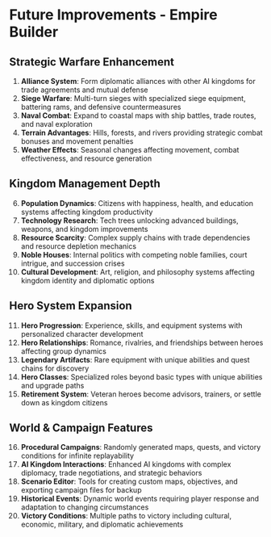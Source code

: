 # Future Improvements - Empire Builder

## Strategic Warfare Enhancement
1. **Alliance System**: Form diplomatic alliances with other AI kingdoms for trade agreements and mutual defense
2. **Siege Warfare**: Multi-turn sieges with specialized siege equipment, battering rams, and defensive countermeasures
3. **Naval Combat**: Expand to coastal maps with ship battles, trade routes, and naval exploration
4. **Terrain Advantages**: Hills, forests, and rivers providing strategic combat bonuses and movement penalties
5. **Weather Effects**: Seasonal changes affecting movement, combat effectiveness, and resource generation

## Kingdom Management Depth
6. **Population Dynamics**: Citizens with happiness, health, and education systems affecting kingdom productivity
7. **Technology Research**: Tech trees unlocking advanced buildings, weapons, and kingdom improvements
8. **Resource Scarcity**: Complex supply chains with trade dependencies and resource depletion mechanics
9. **Noble Houses**: Internal politics with competing noble families, court intrigue, and succession crises
10. **Cultural Development**: Art, religion, and philosophy systems affecting kingdom identity and diplomatic options

## Hero System Expansion
11. **Hero Progression**: Experience, skills, and equipment systems with personalized character development
12. **Hero Relationships**: Romance, rivalries, and friendships between heroes affecting group dynamics
13. **Legendary Artifacts**: Rare equipment with unique abilities and quest chains for discovery
14. **Hero Classes**: Specialized roles beyond basic types with unique abilities and upgrade paths
15. **Retirement System**: Veteran heroes become advisors, trainers, or settle down as kingdom citizens

## World & Campaign Features
16. **Procedural Campaigns**: Randomly generated maps, quests, and victory conditions for infinite replayability
17. **AI Kingdom Interactions**: Enhanced AI kingdoms with complex diplomacy, trade negotiations, and strategic behaviors
18. **Scenario Editor**: Tools for creating custom maps, objectives, and exporting campaign files for backup
19. **Historical Events**: Dynamic world events requiring player response and adaptation to changing circumstances
20. **Victory Conditions**: Multiple paths to victory including cultural, economic, military, and diplomatic achievements